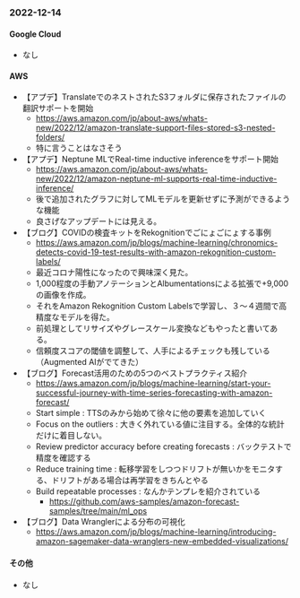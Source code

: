 
### 2022-12-14

#### Google Cloud

- なし

#### AWS

- 【アプデ】TranslateでのネストされたS3フォルダに保存されたファイルの翻訳サポートを開始
  - https://aws.amazon.com/jp/about-aws/whats-new/2022/12/amazon-translate-support-files-stored-s3-nested-folders/
  - 特に言うことはなさそう
- 【アプデ】Neptune MLでReal-time inductive inferenceをサポート開始
  - https://aws.amazon.com/jp/about-aws/whats-new/2022/12/amazon-neptune-ml-supports-real-time-inductive-inference/
  - 後で追加されたグラフに対してMLモデルを更新せずに予測ができるような機能
  - 良さげなアップデートには見える。
- 【ブログ】COVIDの検査キットをRekognitionでごにょごにょする事例
  - https://aws.amazon.com/jp/blogs/machine-learning/chronomics-detects-covid-19-test-results-with-amazon-rekognition-custom-labels/
  - 最近コロナ陽性になったので興味深く見た。
  - 1,000程度の手動アノテーションとAlbumentationsによる拡張で+9,000の画像を作成。
  - それをAmazon Rekognition Custom Labelsで学習し、３～４週間で高精度なモデルを得た。
  - 前処理としてリサイズやグレースケール変換などもやったと書いてある。
  - 信頼度スコアの閾値を調整して、人手によるチェックも残している（Augmented AIがでてきた）
- 【ブログ】Forecast活用のための5つのベストプラクティス紹介
  - https://aws.amazon.com/jp/blogs/machine-learning/start-your-successful-journey-with-time-series-forecasting-with-amazon-forecast/
  - Start simple : TTSのみから始めて徐々に他の要素を追加していく
  - Focus on the outliers : 大きく外れている値に注目する。全体的な統計だけに着目しない。
  - Review predictor accuracy before creating forecasts : バックテストで精度を確認する
  - Reduce training time : 転移学習をしつつドリフトが無いかをモニタする、ドリフトがある場合は再学習をきちんとやる
  - Build repeatable processes : なんかテンプレを紹介されている
    - https://github.com/aws-samples/amazon-forecast-samples/tree/main/ml_ops
- 【ブログ】Data Wranglerによる分布の可視化
  - https://aws.amazon.com/jp/blogs/machine-learning/introducing-amazon-sagemaker-data-wranglers-new-embedded-visualizations/

#### その他

- なし
